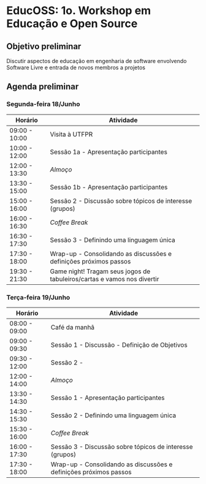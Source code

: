 # EducOSS: 1o. Workshop em Educação e Open Source

## Objetivo preliminar
Discutir aspectos de educação em engenharia de software envolvendo Software Livre e entrada de novos membros a projetos

## Agenda preliminar

### Segunda-feira 18/Junho

| Horário         | Atividade                     |
|-----------------|--------------------------     |
| 09:00 - 10:00   | Visita à UTFPR                |
| 10:00 - 12:00   | Sessão 1a - Apresentação participantes
| 12:00 - 13:30   | *Almoço*                      |
| 13:30 - 15:00   | Sessão 1b - Apresentação participantes    |
| 15:00 - 16:00   | Sessão 2 - Discussão sobre tópicos de interesse (grupos) |
| 16:00 - 16:30   | *Coffee Break* |
| 16:30 - 17:30   | Sessão 3 - Definindo uma linguagem única| 
| 17:30 - 18:00   | Wrap-up - Consolidando as discussões e definições próximos passos |
| 19:30 - 21:30   | Game night! Tragam seus jogos de tabuleiros/cartas e vamos nos divertir |


### Terça-feira 19/Junho

| Horário         | Atividade                     |
|-----------------|--------------------------     |
| 08:00 - 09:00   | Café da manhã                |
| 09:00 - 09:30   | Sessão 1 - Discussão - Definição de Objetivos     |
| 09:30 - 12:00   | Sessão 2 -  |
| 12:00 - 14:00   | *Almoço*                      |
| 13:30 - 14:30   | Sessão 1 - Apresentação participantes    |
| 14:30 - 15:30   | Sessão 2 - Definindo uma linguagem única |
| 15:30 - 16:00   | *Coffee Break* |
| 16:00 - 17:30   | Sessão 3 - Discussão sobre tópicos de interesse (grupos)| 
| 17:30 - 18:00   | Wrap-up - Consolidando as discussões e definições próximos passos |
